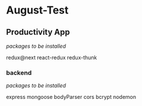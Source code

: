 # August-Test

## Productivity App

*packages to be installed*

redux@next
react-redux
redux-thunk


### backend 

*packages to be installed*

express
mongoose
bodyParser
cors
bcrypt
nodemon
